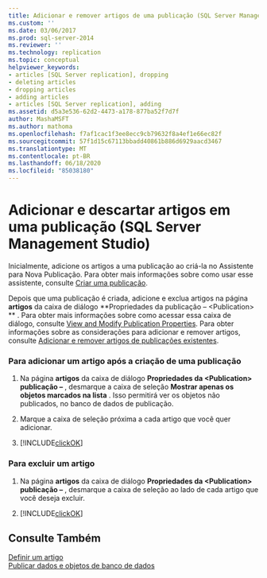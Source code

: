 ```yaml
---
title: Adicionar e remover artigos de uma publicação (SQL Server Management Studio) | Microsoft Docs
ms.custom: ''
ms.date: 03/06/2017
ms.prod: sql-server-2014
ms.reviewer: ''
ms.technology: replication
ms.topic: conceptual
helpviewer_keywords:
- articles [SQL Server replication], dropping
- deleting articles
- dropping articles
- adding articles
- articles [SQL Server replication], adding
ms.assetid: d5a3e536-62d2-4473-a178-877ba52f7d7f
author: MashaMSFT
ms.author: mathoma
ms.openlocfilehash: f7af1cac1f3ee8ecc9cb79632f8a4ef1e66ec82f
ms.sourcegitcommit: 57f1d15c67113bbadd40861b886d6929aacd3467
ms.translationtype: MT
ms.contentlocale: pt-BR
ms.lasthandoff: 06/18/2020
ms.locfileid: "85038180"
---
```

# <a name="add-articles-to-and-drop-articles-from-a-publication-sql-server-management-studio"></a>Adicionar e descartar artigos em uma publicação (SQL Server Management Studio)
  Inicialmente, adicione os artigos a uma publicação ao criá-la no Assistente para Nova Publicação. Para obter mais informações sobre como usar esse assistente, consulte [Criar uma publicação](create-a-publication.md).  
  
 Depois que uma publicação é criada, adicione e exclua artigos na página **artigos** da caixa de diálogo **Propriedades da publicação – \<Publication> ** . Para obter mais informações sobre como acessar essa caixa de diálogo, consulte [View and Modify Publication Properties](view-and-modify-publication-properties.md). Para obter informações sobre as considerações para adicionar e remover artigos, consulte [Adicionar e remover artigos de publicações existentes](add-articles-to-and-drop-articles-from-existing-publications.md).  
  
### <a name="to-add-an-article-after-a-publication-is-created"></a>Para adicionar um artigo após a criação de uma publicação  
  
1.  Na página **artigos** da caixa de diálogo **Propriedades da \<Publication> publicação –** , desmarque a caixa de seleção **Mostrar apenas os objetos marcados na lista** . Isso permitirá ver os objetos não publicados, no banco de dados de publicação.  
  
2.  Marque a caixa de seleção próxima a cada artigo que você quer adicionar.  
  
3.  [!INCLUDE[clickOK](../../../includes/clickok-md.md)]  
  
### <a name="to-delete-an-article"></a>Para excluir um artigo  
  
1.  Na página **artigos** da caixa de diálogo **Propriedades da \<Publication> publicação –** , desmarque a caixa de seleção ao lado de cada artigo que você deseja excluir.  
  
2.  [!INCLUDE[clickOK](../../../includes/clickok-md.md)]  
  
## <a name="see-also"></a>Consulte Também  
 [Definir um artigo](define-an-article.md)   
 [Publicar dados e objetos de banco de dados](publish-data-and-database-objects.md)  
  
  

